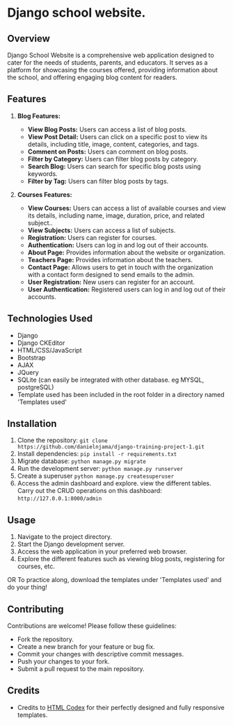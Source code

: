 # Django school website.

## Overview
Django School Website is a comprehensive web application designed to cater for the needs of students, parents, and educators. It serves as a platform for showcasing the courses offered, providing information about the school, and offering engaging blog content for readers.



## Features
1. **Blog Features:**
   - **View Blog Posts:** Users can access a list of blog posts.
   - **View Post Detail:** Users can click on a specific post to view its details, including title, image, content, categories, and tags.
   - **Comment on Posts:** Users can comment on blog posts.
   - **Filter by Category:** Users can filter blog posts by category.
   - **Search Blog:** Users can search for specific blog posts using keywords.
   - **Filter by Tag:** Users can filter blog posts by tags.

2. **Courses Features:**
   - **View Courses:** Users can access a list of available courses and view its details, including name, image, duration, price, and related subject..
   - **View Subjects:** Users can access a list of subjects.
   - **Registration:** Users can register for courses.
   - **Authentication:** Users can log in and log out of their accounts.
   - **About Page:** Provides information about the website or organization.
   - **Teachers Page:** Provides information about the teachers.
   - **Contact Page:** Allows users to get in touch with the organization with a contact form designed to send emails to the admin.
   - **User Registration:** New users can register for an account.
   - **User Authentication:** Registered users can log in and log out of their accounts.

## Technologies Used
- Django
- Django CKEditor
- HTML/CSS/JavaScript
- Bootstrap
- AJAX
- JQuery
- SQLite (can easily be integrated with other database. eg MYSQL, postgreSQL)
- Template used has been included in the root folder in a directory named 'Templates used'

## Installation
1. Clone the repository: `git clone https://github.com/danielnjama/django-training-project-1.git`
2. Install dependencies: `pip install -r requirements.txt`
3. Migrate database: `python manage.py migrate`
4. Run the development server: `python manage.py runserver`
5. Create a superuser `python manage.py createsuperuser`
6. Access the admin dashboard and explore. view the different tables. Carry out the CRUD operations on this dashboard: `http://127.0.0.1:8000/admin`

## Usage
1. Navigate to the project directory.
2. Start the Django development server.
3. Access the web application in your preferred web browser.
4. Explore the different features such as viewing blog posts, registering for courses, etc.

OR
To practice along, download the templates under 'Templates used' and do your thing!

## Contributing
Contributions are welcome! Please follow these guidelines:
- Fork the repository.
- Create a new branch for your feature or bug fix.
- Commit your changes with descriptive commit messages.
- Push your changes to your fork.
- Submit a pull request to the main repository.

## Credits
- Credits to [HTML Codex](https://htmlcodex.com/) for their perfectly designed and fully responsive templates.

